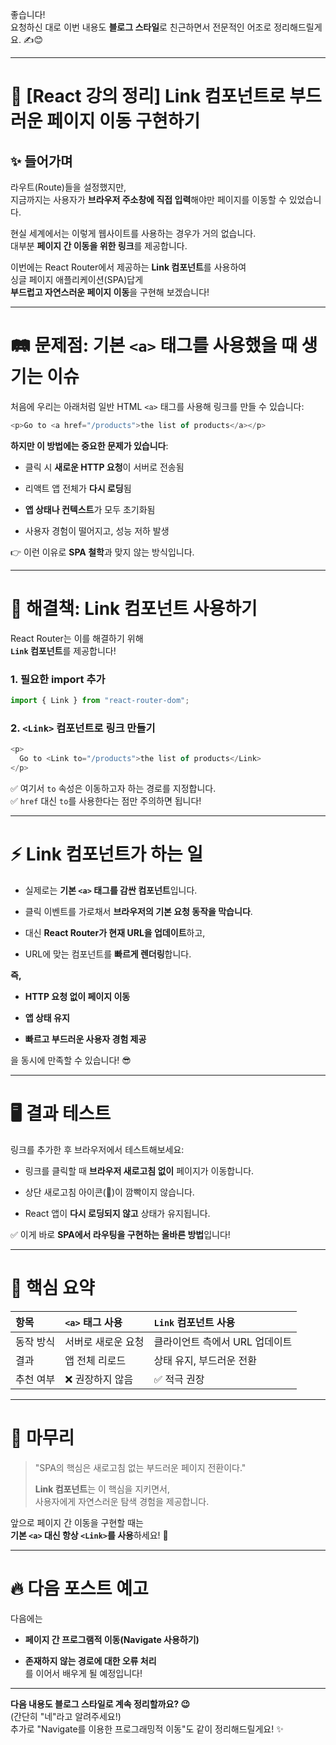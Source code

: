 좋습니다!  
요청하신 대로 이번 내용도 **블로그 스타일**로 친근하면서 전문적인 어조로 정리해드릴게요. ✍️😊

---

# 🌟 [React 강의 정리] Link 컴포넌트로 부드러운 페이지 이동 구현하기

## ✨ 들어가며

라우트(Route)들을 설정했지만,  
지금까지는 사용자가 **브라우저 주소창에 직접 입력**해야만 페이지를 이동할 수 있었습니다.

현실 세계에서는 이렇게 웹사이트를 사용하는 경우가 거의 없습니다.  
대부분 **페이지 간 이동을 위한 링크**를 제공합니다.

이번에는 React Router에서 제공하는 **Link 컴포넌트**를 사용하여  
싱글 페이지 애플리케이션(SPA)답게  
**부드럽고 자연스러운 페이지 이동**을 구현해 보겠습니다!

---

# 🛤️ 문제점: 기본 `<a>` 태그를 사용했을 때 생기는 이슈

처음에 우리는 아래처럼 일반 HTML `<a>` 태그를 사용해 링크를 만들 수 있습니다:

```javascript
<p>Go to <a href="/products">the list of products</a></p>
```

**하지만 이 방법에는 중요한 문제가 있습니다**:

- 클릭 시 **새로운 HTTP 요청**이 서버로 전송됨
    
- 리액트 앱 전체가 **다시 로딩**됨
    
- **앱 상태나 컨텍스트**가 모두 초기화됨
    
- 사용자 경험이 떨어지고, 성능 저하 발생
    

👉 이런 이유로 **SPA 철학**과 맞지 않는 방식입니다.

---

# 🚀 해결책: Link 컴포넌트 사용하기

React Router는 이를 해결하기 위해  
**`Link` 컴포넌트**를 제공합니다!

### 1. 필요한 import 추가

```javascript
import { Link } from "react-router-dom";
```

### 2. `<Link>` 컴포넌트로 링크 만들기

```javascript
<p>
  Go to <Link to="/products">the list of products</Link>
</p>
```

✅ 여기서 `to` 속성은 이동하고자 하는 경로를 지정합니다.  
✅ `href` 대신 `to`를 사용한다는 점만 주의하면 됩니다!

---

# ⚡ Link 컴포넌트가 하는 일

- 실제로는 **기본 `<a>` 태그를 감싼 컴포넌트**입니다.
    
- 클릭 이벤트를 가로채서 **브라우저의 기본 요청 동작을 막습니다**.
    
- 대신 **React Router가 현재 URL을 업데이트**하고,
    
- URL에 맞는 컴포넌트를 **빠르게 렌더링**합니다.
    

**즉,**

- **HTTP 요청 없이 페이지 이동**
    
- **앱 상태 유지**
    
- **빠르고 부드러운 사용자 경험 제공**
    

을 동시에 만족할 수 있습니다! 😎

---

# 🖥️ 결과 테스트

링크를 추가한 후 브라우저에서 테스트해보세요:

- 링크를 클릭할 때 **브라우저 새로고침 없이** 페이지가 이동합니다.
    
- 상단 새로고침 아이콘(🔄)이 깜빡이지 않습니다.
    
- React 앱이 **다시 로딩되지 않고** 상태가 유지됩니다.
    

✅ 이게 바로 **SPA에서 라우팅을 구현하는 올바른 방법**입니다!

---

# 📌 핵심 요약

|항목|`<a>` 태그 사용|`Link` 컴포넌트 사용|
|:--|:--|:--|
|동작 방식|서버로 새로운 요청|클라이언트 측에서 URL 업데이트|
|결과|앱 전체 리로드|상태 유지, 부드러운 전환|
|추천 여부|❌ 권장하지 않음|✅ 적극 권장|

---

# 🎯 마무리

> "SPA의 핵심은 새로고침 없는 부드러운 페이지 전환이다."
> 
> **Link 컴포넌트**는 이 핵심을 지키면서,  
> 사용자에게 자연스러운 탐색 경험을 제공합니다.

앞으로 페이지 간 이동을 구현할 때는  
**기본 `<a>` 대신 항상 `<Link>`를 사용**하세요! 🚀

---

# 🔥 다음 포스트 예고

다음에는

- **페이지 간 프로그램적 이동(Navigate 사용하기)**
    
- **존재하지 않는 경로에 대한 오류 처리**  
    를 이어서 배우게 될 예정입니다!
    

---

**다음 내용도 블로그 스타일로 계속 정리할까요? 😉**  
(간단히 "네"라고 알려주세요!)  
추가로 "Navigate를 이용한 프로그래밍적 이동"도 같이 정리해드릴게요! ✨